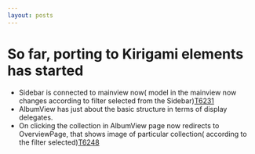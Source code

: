 ```yaml
---
layout: posts
---
```

# So far, porting to Kirigami elements has started
* Sidebar is connected to mainview now( model in the mainview now changes according to filter selected from the Sidebar)[T6231](https://phabricator.kde.org/T6231)
* AlbumView has just about the basic structure in terms of display delegates.
* On clicking the collection in AlbumView page now redirects to OverviewPage, that shows image of particular collection( according to the filter selected)[T6248](https://phabricator.kde.org/T6248)
